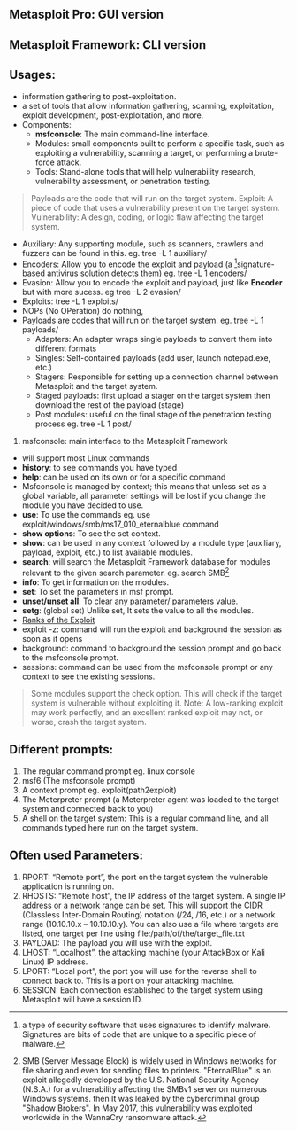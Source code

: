 ## Metasploit Pro: GUI version
## Metasploit Framework: CLI version

## Usages:
- information gathering to post-exploitation.
- a set of tools that allow information gathering, scanning, exploitation, exploit development, post-exploitation, and more.
- Components:
  - **msfconsole**: The main command-line interface.
  - Modules: small components built to perform a specific task, such as exploiting a vulnerability, scanning a target, or performing a brute-force attack.
  - Tools: Stand-alone tools that will help vulnerability research, vulnerability assessment, or penetration testing.

> Payloads are the code that will run on the target system.
> Exploit: A piece of code that uses a vulnerability present on the target system.
> Vulnerability: A design, coding, or logic flaw affecting the target system.

- Auxiliary: Any supporting module, such as scanners, crawlers and fuzzers can be found in this. eg. tree -L 1 auxiliary/
- Encoders: Allow you to encode the exploit and payload (a [^1]signature-based antivirus solution detects them) eg. tree -L 1 encoders/
- Evasion: Allow you to encode the exploit and payload, just like **Encoder** but with more sucess. eg tree -L 2 evasion/
- Exploits: tree -L 1 exploits/
- NOPs (No OPeration) do nothing, 
- Payloads are codes that will run on the target system. eg. tree -L 1 payloads/
  - Adapters: An adapter wraps single payloads to convert them into different formats
  - Singles: Self-contained payloads (add user, launch notepad.exe, etc.)
  - Stagers: Responsible for setting up a connection channel between Metasploit and the target system.
  - Staged payloads: first upload a stager on the target system then download the rest of the payload (stage)
  - Post modules: useful on the final stage of the penetration testing process eg. tree -L 1 post/

1. msfconsole: main interface to the Metasploit Framework
- will support most Linux commands
- **history**: to see commands you have typed
- **help**: can be used on its own or for a specific command
- Msfconsole is managed by context; this means that unless set as a global variable, all parameter settings will be lost if you change the module you have decided to use.
- **use**: To use the commands eg. use exploit/windows/smb/ms17_010_eternalblue command
- **show options**: To see the set context.
- **show**: can be used in any context followed by a module type (auxiliary, payload, exploit, etc.) to list available modules.
- **search**: will search the Metasploit Framework database for modules relevant to the given search parameter. eg. search SMB[^2]
- **info**: To get information on the modules.
- **set**: To set the parameters in msf prompt.
- **unset/unset all**: To clear any parameter/ parameters value.
- **setg**: (global set) Unlike set, It sets the value to all the modules.
- [Ranks of the Exploit](https://github.com/rapid7/metasploit-framework/wiki/Exploit-Ranking)
- exploit -z: command will run the exploit and background the session as soon as it opens
- background: command to background the session prompt and go back to the msfconsole prompt.
- sessions: command can be used from the msfconsole prompt or any context to see the existing sessions.


> Some modules support the check option. This will check if the target system is vulnerable without exploiting it.
> Note: A low-ranking exploit may work perfectly, and an excellent ranked exploit may not, or worse, crash the target system.
  
## Different prompts:
1. The regular command prompt eg. linux console
2. msf6 (The msfconsole prompt)
3. A context prompt eg. exploit(path2exploit)
4. The Meterpreter prompt (a Meterpreter agent was loaded to the target system and connected back to you)
5. A shell on the target system: This is a regular command line, and all commands typed here run on the target system.

## Often used Parameters:
1. RPORT: “Remote port”, the port on the target system the vulnerable application is running on.
2. RHOSTS: “Remote host”, the IP address of the target system. A single IP address or a network range can be set. This will support the CIDR (Classless Inter-Domain Routing) notation (/24, /16, etc.) or a network range (10.10.10.x – 10.10.10.y). You can also use a file where targets are listed, one target per line using file:/path/of/the/target_file.txt
3. PAYLOAD: The payload you will use with the exploit.
4. LHOST: “Localhost”, the attacking machine (your AttackBox or Kali Linux) IP address.
5. LPORT: “Local port”, the port you will use for the reverse shell to connect back to. This is a port on your attacking machine.
6. SESSION: Each connection established to the target system using Metasploit will have a session ID.



















[^1]: a type of security software that uses signatures to identify malware. Signatures are bits of code that are unique to a specific piece of malware.
[^2]: SMB (Server Message Block) is widely used in Windows networks for file sharing and even for sending files to printers. "EternalBlue" is an exploit allegedly developed by the U.S. National Security Agency (N.S.A.) for a vulnerability affecting the SMBv1 server on numerous Windows systems. then It was leaked by the cybercriminal group "Shadow Brokers". In May 2017, this vulnerability was exploited worldwide in the WannaCry ransomware attack.
